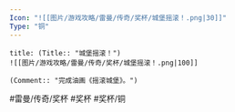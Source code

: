 ```yaml
---
Icon: "![[图片/游戏攻略/雷曼/传奇/奖杯/城堡摇滚！.png|30]]"
Type: "铜"
---
```

```ad-common-bronze-trophy
title: (Title:: "城堡摇滚！")
![[图片/游戏攻略/雷曼/传奇/奖杯/城堡摇滚！.png|100]]

(Comment:: "完成油画《摇滚城堡》。")
```

#雷曼/传奇/奖杯 #奖杯 #奖杯/铜
